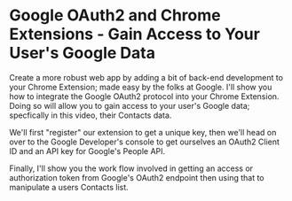 # Google OAuth2 and Chrome Extensions - Gain Access to Your User's Google Data

Create a more robust web app by adding a bit of back-end development to your Chrome Extension; made easy by the folks at Google.
I'll show you how to integrate the Google OAuth2 protocol into your Chrome Extension.
Doing so will allow you to gain access to your user's Google data; specfically in this video, their Contacts data.

We'll first "register" our extension to get a unique key, then we'll head on over to the Google Developer's console to get ourselves
an OAuth2 Client ID and an API key for Google's People API.

Finally, I'll show you the work flow involved in getting an access or authorization token from Google's OAuth2 endpoint then using that
to manipulate a users Contacts list.
